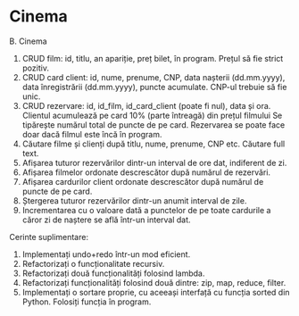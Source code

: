 # Cinema

B. Cinema

1. CRUD film: id, titlu, an apariție, preț bilet, în program. Prețul să fie strict pozitiv.
2. CRUD card client: id, nume, prenume, CNP, data nașterii (dd.mm.yyyy), data înregistrării
(dd.mm.yyyy), puncte acumulate. CNP-ul trebuie să fie unic.
3. CRUD rezervare: id, id_film, id_card_client (poate fi nul), data și ora. Clientul
acumulează pe card 10% (parte întreagă) din prețul filmului Se tipărește numărul total
de puncte de pe card. Rezervarea se poate face doar dacă filmul este încă în program.
4. Căutare filme și clienți după titlu, nume, prenume, CNP etc. Căutare full text.
5. Afișarea tuturor rezervărilor dintr-un interval de ore dat, indiferent de zi.
6. Afișarea filmelor ordonate descrescător după numărul de rezervări.
7. Afișarea cardurilor client ordonate descrescător după numărul de puncte de pe card.
8. Ștergerea tuturor rezervărilor dintr-un anumit interval de zile.
9. Incrementarea cu o valoare dată a punctelor de pe toate cardurile a căror zi de naștere
se află într-un interval dat. 

Cerinte suplimentare:

1. Implementați undo+redo într-un mod eficient.
2. Refactorizați o funcționalitate recursiv.
3. Refactorizați două funcționalități folosind lambda.
4. Refactorizați funcționalități folosind două dintre: zip, map, reduce, filter.
5. Implementați o sortare proprie, cu aceeași interfață cu funcția sorted din Python. Folosiți
funcția în program.
